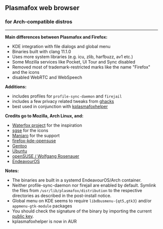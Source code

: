 ## Plasmafox web browser
### for Arch-compatible distros
____

**Main differences between Plasmafox and Firefox:**
 - KDE integration with file dialogs and global menu
 - Binaries built with clang 11.1.0
 - Uses more system libraries (e.g. icu, zlib, harfbuzz, av1 etc.)
 - Some Mozilla services like Pocket, UI Tour and Sync disabled
 - Removed most of trademark-restricted marks like the name "Firefox" and the icons
 - disabled WebRTC and WebSpeech

**Additions:**
- includes profiles for `profile-sync-daemon` and `firejail`
- includes a few privacy related tweaks from [ghacks](https://github.com/ghacksuserjs/ghacks-user.js)
- best used in conjunction with [kplasmafoxhelper](https://github.com/torvic9/kplasmafoxhelper)

**Credits go to Mozilla, Arch Linux, and:**
- [Waterfox project](https://github.com/MrAlex94/Waterfox/) for the inspiration
- [sgse](https://github.com/sgse) for the icons
- [Manjaro](https://manjaro.org) for the support
- [firefox-kde-opensuse](https://aur.archlinux.org/packages/firefox-kde-opensuse/)
- [Gentoo](https://dev.gentoo.org/~anarchy/mozilla/patchsets/)
- [Ubuntu](https://bazaar.launchpad.net/~mozillateam/firefox/firefox-trunk.head/files/head:/debian/patches/)
- [openSUSE / Wolfgang Rosenauer](http://www.rosenauer.org/hg/mozilla/)
- [EndeavourOS](https://endeavouros.com)

**Notes:**
- The binaries are built in a systemd EndeavourOS/Arch container.
- Neither profile-sync-daemon nor firejail are enabled by default. Symlink the files from `/usr/lib/plasmafox/distribution` to the respective directories as described in the post-install notice.
- Global menu on KDE seems to require `libdbusmenu-{qt5,gtk3}` and/or `appmenu-gtk-module` packages
- You should check the signature of the binary by importing the current [public key](https://github.com/torvic9/plasmafox/blob/master/torvic9-pubkey-2021.key).
- kplasmafoxhelper is now in AUR

